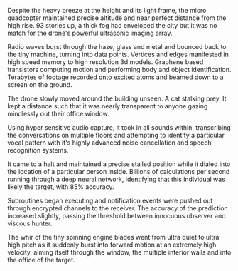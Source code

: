Despite the heavy breeze at the height and its light frame, the micro quadcopter maintained precise altitude and near perfect distance from the high rise. 93 stories up, a thick fog had enveloped the city but it was no match for the drone's powerful ultrasonic imaging array. 

Radio waves burst through the haze, glass and metal and bounced back to the tiny machine, turning into data points. Vertices and edges manifested in high speed memory to high resolution 3d models. Graphene based transistors computing motion and performing body and object identification. Terabytes of footage recorded onto excited atoms and beamed down to a screen on the ground.

The drone slowly moved around the building unseen. A cat stalking prey. It kept a distance such that it was nearly transparent to anyone gazing mindlessly out their office window.

Using hyper sensitive audio capture, it took in all sounds within, transcribing the conversations on multiple floors and attempting to identify a particular vocal pattern with it's highly advanced noise cancellation and speech recognition systems.

It came to a halt and maintained a precise  stalled position while it dialed into the location of a particular person inside. Billions of calculations per second running through a deep neural network, identifying that this individual was likely the target, with 85% accuracy.

Subroutines began executing and notification events were pushed out through encrypted channels to the receiver. The accuracy of the prediction increased slightly, passing the threshold between innocuous observer and viscous hunter. 

The whir of the tiny spinning engine blades went from ultra quiet to ultra high pitch as it suddenly burst into forward motion at an extremely high velocity, aiming itself through the window, the multiple interior walls and into the office of the target.
